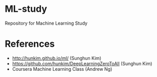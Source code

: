 # ML-study
Repository for Machine Learning Study

# References
- http://hunkim.github.io/ml/ (Sunghun Kim)
- https://github.com/hunkim/DeepLearningZeroToAll (Sunghun Kim)
- Coursera Machine Learning Class (Andrew Ng)
